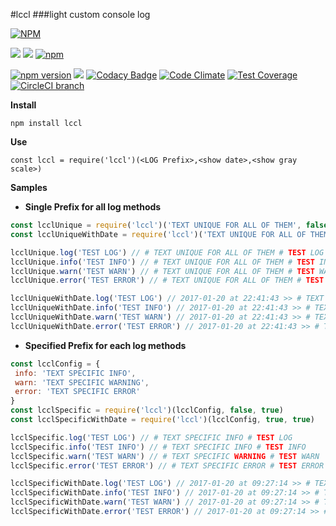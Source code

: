 #lccl
###light custom console log

[![NPM](https://nodei.co/npm/lccl.png?downloads=true&downloadRank=true&stars=true)](https://nodei.co/npm/lccl/)

[![](https://img.shields.io/badge/autor-Marco%20Somma-lightgrey.svg?style=flat)](https://www.npmjs.com/~marcosomma) [![](https://img.shields.io/badge/license-ISC-blue.svg?style=flat)](https://www.npmjs.com/package/lccl) [![npm](https://img.shields.io/npm/dm/lccl.svg)](https://www.npmjs.com/package/lccl)

[![npm version](https://badge.fury.io/js/lccl.svg)](http://badge.fury.io/js/lccl) [![](https://img.shields.io/badge/version-STABLE-brightgreen.svg)](https://www.npmjs.com/package/lccl) [![Codacy Badge](https://api.codacy.com/project/badge/Grade/832e3c61acc34426aee5f20380d3fa87)](https://www.codacy.com/app/makso1979/lccl?utm_source=github.com&amp;utm_medium=referral&amp;utm_content=marcosomma/lccl&amp;utm_campaign=Badge_Grade) [![Code Climate](https://codeclimate.com/github/marcosomma/lccl/badges/gpa.svg)](https://codeclimate.com/github/marcosomma/lccl) [![Test Coverage](https://codeclimate.com/github/marcosomma/lccl/badges/coverage.svg)](https://codeclimate.com/github/marcosomma/lccl) [![CircleCI branch](https://img.shields.io/circleci/project/marcosomma/lccl/master.svg)](https://circleci.com/gh/marcosomma/lccl/tree/master)

**Install**

`npm install lccl `

**Use**

`const lccl = require('lccl')(<LOG Prefix>,<show date>,<show gray scale>)`

**Samples**

- **Single Prefix for all log methods**
```javascript
const lcclUnique = require('lccl')('TEXT UNIQUE FOR ALL OF THEM', false, true)
const lcclUniqueWithDate = require('lccl')('TEXT UNIQUE FOR ALL OF THEM',true, true)

lcclUnique.log('TEST LOG') // # TEXT UNIQUE FOR ALL OF THEM # TEST LOG
lcclUnique.info('TEST INFO') // # TEXT UNIQUE FOR ALL OF THEM # TEST INFO
lcclUnique.warn('TEST WARN') // # TEXT UNIQUE FOR ALL OF THEM # TEST WARN
lcclUnique.error('TEST ERROR') // # TEXT UNIQUE FOR ALL OF THEM # TEST ERROR

lcclUniqueWithDate.log('TEST LOG') // 2017-01-20 at 22:41:43 >> # TEXT SPECIFIC INFO # TEST LOG
lcclUniqueWithDate.info('TEST INFO') // 2017-01-20 at 22:41:43 >> # TEXT SPECIFIC INFO # TEST INFO
lcclUniqueWithDate.warn('TEST WARN') // 2017-01-20 at 22:41:43 >> # TEXT SPECIFIC INFO # TEST WARN
lcclUniqueWithDate.error('TEST ERROR') // 2017-01-20 at 22:41:43 >> # TEXT SPECIFIC INFO # TEST ERROR

```


- **Specified Prefix for each log methods**
```javascript
const lcclConfig = {
 info: 'TEXT SPECIFIC INFO',
 warn: 'TEXT SPECIFIC WARNING',
 error: 'TEXT SPECIFIC ERROR'
}
const lcclSpecific = require('lccl')(lcclConfig, false, true)
const lcclSpecificWithDate = require('lccl')(lcclConfig, true, true)

lcclSpecific.log('TEST LOG') // # TEXT SPECIFIC INFO # TEST LOG
lcclSpecific.info('TEST INFO') // # TEXT SPECIFIC INFO # TEST INFO
lcclSpecific.warn('TEST WARN') // # TEXT SPECIFIC WARNING # TEST WARN
lcclSpecific.error('TEST ERROR') // # TEXT SPECIFIC ERROR # TEST ERROR

lcclSpecificWithDate.log('TEST LOG') // 2017-01-20 at 09:27:14 >> # TEXT SPECIFIC INFO # TEST LOG
lcclSpecificWithDate.info('TEST INFO') // 2017-01-20 at 09:27:14 >> # TEXT SPECIFIC INFO # TEST INFO
lcclSpecificWithDate.warn('TEST WARN') // 2017-01-20 at 09:27:14 >> # TEXT SPECIFIC WARNING # TEST WARN
lcclSpecificWithDate.error('TEST ERROR') // 2017-01-20 at 09:27:14 >> # TEXT SPECIFIC ERROR # TEST ERROR

```
